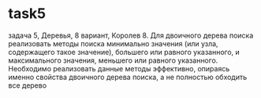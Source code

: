 # task5
задача 5, Деревья, 8 вариант, Королев
8.	Для двоичного дерева поиска реализовать методы поиска минимально значения (или узла, содержащего такое значение), большего или равного указанного, и максимального значения, меньшего или равного указанного. Необходимо реализовать данные методы эффективно, опираясь именно свойства двоичного дерева поиска, а не полностью обходить все дерево
